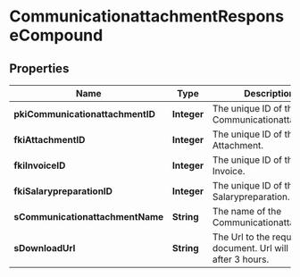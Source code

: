 

# CommunicationattachmentResponseCompound

## Properties

Name | Type | Description | Notes
------------ | ------------- | ------------- | -------------
**pkiCommunicationattachmentID** | **Integer** | The unique ID of the Communicationattachment | 
**fkiAttachmentID** | **Integer** | The unique ID of the Attachment. |  [optional]
**fkiInvoiceID** | **Integer** | The unique ID of the Invoice. |  [optional]
**fkiSalarypreparationID** | **Integer** | The unique ID of the Salarypreparation. |  [optional]
**sCommunicationattachmentName** | **String** | The name of the Communicationattachment | 
**sDownloadUrl** | **String** | The Url to the requested document.  Url will expire after 3 hours. |  [optional]




